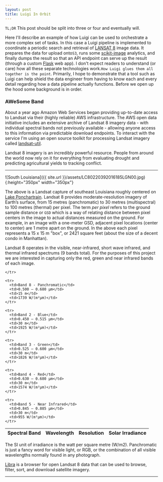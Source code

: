 ```yaml
---
layout: post
title: Luigi In Orbit
---
```


`TL;DR` This post should be split into three or four and eventually will.

Here I'll describe an example of how Luigi can be used to orchestrate a more complex set of tasks. In this case a Luigi pipeline is implemented to coordinate a periodic search and retrieval of [LANSAT 8](http://landsat.usgs.gov/landsat8.php) image data. It prepares the data for upload onto`S3`, runs some [scikit-image](http://scikit-image.org/) analytics, and finally dumps the result so that an API endpoint can serve up the result (through a custom [Flask](https://www.youtube.com/watch?v=px_vg9Far1Y) web app).  I don't expect readers to understand (or care) how all these separate technologies work.`How Luigi glues them all together is the point`. Primarily, I hope to demonstrate that a tool such as Luigi can help shield the data engineer from having to know each and every detail regarding how a data pipeline actually functions. Before we open up the hood some background is in order.

### AWeSome Band
About a year ago Amazon Web Services began providing up-to-date access to Landsat via their (highly reliable) AWS infrastructure. The AWS open data initiative includes an extensive archive of Landsat 8 imagery data - with individual spectral bands not previously available - allowing anyone access to this information via predictable download endpoints. To interact with the service I'm using an open source toolkit for processing Landsat imagery called [landsat-util](https://pythonhosted.org/landsat-util/index.html). 

Landsat 8 imagery is an incredibly powerful resource. People from around the world now rely on it for everything from evaluating drought and predicting agricultural yields to tracking conflict.


---

![South Louisiana]({{ site.url }}/assets/LC80220392016185LGN00.jpg){:height="350px" width="350px"}

The above is a Landsat capture of southeast Louisiana roughly centered on [Lake Ponchartrain](https://en.wikipedia.org/wiki/Lake_Pontchartrain). Landsat 8 provides moderate-resolution imagery of Earth’s surface, from 15 metres (panchromatic) to 30 metres (multispectral) to 100 metres (thermal) per pixel. The term *per pixel* refers to the ground sample distance or `GSD` which is a way of relating distance between pixel centers in the image to actual distances measured on the ground. For example, in an image with a one-meter GSD, adjacent pixel locations (center to center) are 1 metre apart on the ground. In the above each pixel represents a 15 x 15 m "box", or 2421 square feet (about the size of a decent condo in Manhattan).

Landsat 8 operates in the visible, near-infrared, short wave infrared, and thermal infrared spectrums (9 bands total). For the purposes of this project we are interested in capturing only the red, green and near infrared bands of each image. 

<table>
  <thead>
    <tr>
      <th>Spectral Band</th>
      <th>Wavelength</th>
      <th>Resolution</th>
      <th>Solar Irradiance</th>

    </tr>
  </thead>
  <tfoot>

    <tr>
      <td>Band 8 - Panchromatic</td>
      <td>0.500 – 0.680 µm</td>
      <td>15 m</td>
      <td>1739 W/(m²µm)</td>
    </tr>

  </tfoot>
  <tbody>

    <tr>
      <td>Band 2 - Blue</td>
      <td>0.450 – 0.515 µm</td>
      <td>30 m</td>
      <td>1925 W/(m²µm)</td>	
    </tr>

    <tr>
      <td>Band 3 - Green</td>
      <td>0.525 – 0.600 µm</td>
      <td>30 m</td>
      <td>1826 W/(m²µm)</td>
    </tr>

    <tr>
      <td>Band 4 - Red</td>
      <td>0.630 – 0.680 µm</td>
      <td>30 m</td>
      <td>1574 W/(m²µm)</td>
    </tr>

    <tr>
      <td>Band 5 - Near Infrared</td>
      <td>0.845 – 0.885 µm</td>
      <td>30 m</td>
      <td>955 W/(m²µm)</td>
    </tr>

  </tbody>
</table>

The SI unit of irradiance is the watt per square metre (W/m2). Panchromatic is just a fancy word for visible light, or RGB, or the combination of all visible wavelengths normally found in any photograph.  

[Libra](https://libra.developmentseed.org/) is a browser for open Landsat 8 data that can be used to browse, filter, sort, and download satellite imagery.

---
